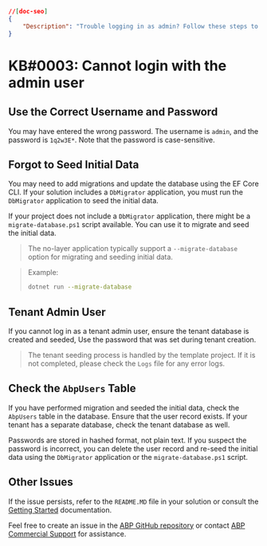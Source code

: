 ```json
//[doc-seo]
{
    "Description": "Trouble logging in as admin? Follow these steps to reset access and ensure your database is properly configured."
}
```

# KB#0003: Cannot login with the admin user

## Use the Correct Username and Password

You may have entered the wrong password. The username is `admin`, and the password is `1q2w3E*`. Note that the password is case-sensitive.

## Forgot to Seed Initial Data

You may need to add migrations and update the database using the EF Core CLI. If your solution includes a `DbMigrator` application, you must run the `DbMigrator` application to seed the initial data.

If your project does not include a `DbMigrator` application, there might be a `migrate-database.ps1` script available. You can use it to migrate and seed the initial data.

> The no-layer application typically support a `--migrate-database` option for migrating and seeding initial data.

> Example:
> ```bash
> dotnet run --migrate-database
> ```

## Tenant Admin User

If you cannot log in as a tenant admin user, ensure the tenant database is created and seeded, Use the password that was set during tenant creation.

> The tenant seeding process is handled by the template project. If it is not completed, please check the `Logs` file for any error logs.

## Check the `AbpUsers` Table

If you have performed migration and seeded the initial data, check the `AbpUsers` table in the database. Ensure that the user record exists. If your tenant has a separate database, check the tenant database as well.

Passwords are stored in hashed format, not plain text. If you suspect the password is incorrect, you can delete the user record and re-seed the initial data using the `DbMigrator` application or the `migrate-database.ps1` script.

## Other Issues

If the issue persists, refer to the `README.MD` file in your solution or consult the [Getting Started](https://abp.io/docs/latest/get-started) documentation.

Feel free to create an issue in the [ABP GitHub repository](https://github.com/abpframework/abp/issues/new/choose) or contact [ABP Commercial Support](https://abp.io/support/questions/New) for assistance.
